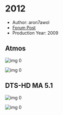# 2012

* Author: aron7awol
* [Forum Post](https://www.avsforum.com/threads/bass-eq-for-filtered-movies.2995212/post-56743166)
* Production Year: 2009

## Atmos

![img 0](https://i.imgur.com/1M8TywQ.jpg)

![img 0](https://i.imgur.com/MkgguZM.png)

## DTS-HD MA 5.1

![img 0](https://i.imgur.com/fx5FCj3.jpg)

![img 0](https://i.imgur.com/gZWw7QC.png)

